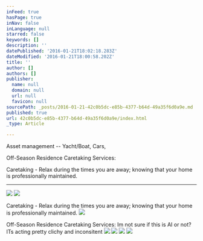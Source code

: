 ```yaml
---
inFeed: true
hasPage: true
inNav: false
inLanguage: null
starred: false
keywords: []
description: ''
datePublished: '2016-01-21T18:02:18.283Z'
dateModified: '2016-01-21T18:00:58.202Z'
title: ''
author: []
authors: []
publisher:
  name: null
  domain: null
  url: null
  favicon: null
sourcePath: _posts/2016-01-21-42c0b5dc-e85b-4377-b64d-49a35f6d0a9e.md
published: true
url: 42c0b5dc-e85b-4377-b64d-49a35f6d0a9e/index.html
_type: Article

---
```

Asset management -- Yacht/Boat, Cars, 

Off-Season Residence Caretaking Services:

Caretaking -
Relax during the times you are away; knowing that your home is professionally
maintained.

****
![](https://the-grid-user-content.s3-us-west-2.amazonaws.com/b301cae7-df3a-448a-813f-244e51d162b0.jpg)
![](https://the-grid-user-content.s3-us-west-2.amazonaws.com/b29f80e7-896c-4a78-9761-9c3c575f970e.jpg)

Caretaking - Relax during the times you are away; knowing that your home is professionally maintained.
![](https://the-grid-user-content.s3-us-west-2.amazonaws.com/a040932c-9ae8-4624-ae1f-b2586124b070.jpg)

Off-Season Residence Caretaking Services: Im not sure if this is AI or not? ITs acting pretty clichy and inconsitent ![](https://the-grid-user-content.s3-us-west-2.amazonaws.com/68458d8f-ba2e-49aa-aebb-04ada7a8edc7.jpg)
![](https://the-grid-user-content.s3-us-west-2.amazonaws.com/c4955fa1-bca8-438e-8396-7fce8de3939e.jpg)
![](https://the-grid-user-content.s3-us-west-2.amazonaws.com/00f3b524-6f7a-4cb2-8b6f-56100b56c37e.jpg)
![](https://the-grid-user-content.s3-us-west-2.amazonaws.com/d1a366fd-a22c-47ff-a5f3-daf4e9be66b4.jpg)